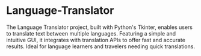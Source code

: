 # Language-Translator
The Language Translator project, built with Python's Tkinter, enables users to translate text between multiple languages. Featuring a simple and intuitive GUI, it integrates with translation APIs to offer fast and accurate results. Ideal for language learners and travelers needing quick translations.
